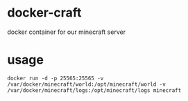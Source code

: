 docker-craft
============

docker container for our minecraft server

usage
============
```
docker run -d -p 25565:25565 -v /var/docker/minecraft/world:/opt/minecraft/world -v /var/docker/minecraft/logs:/opt/minecraft/logs minecraft
```
